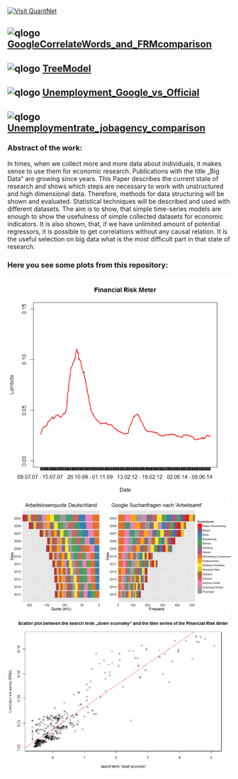 
[<img src="https://github.com/QuantLet/Styleguide-and-FAQ/blob/master/pictures/banner.png" width="880" alt="Visit QuantNet">](http://quantlet.de/index.php?p=info)

## ![qlogo](http://quantnet.wiwi.hu-berlin.de/graphics/quantlogo.png) **[GoogleCorrelateWords_and_FRMcomparison](GoogleCorrelateWords_and_FRMcomparison)**

## ![qlogo](http://quantnet.wiwi.hu-berlin.de/graphics/quantlogo.png) **[TreeModel](TreeModel)**

## ![qlogo](http://quantnet.wiwi.hu-berlin.de/graphics/quantlogo.png) **[Unemployment_Google_vs_Official](Unemployment_Google_vs_Official)**

## ![qlogo](http://quantnet.wiwi.hu-berlin.de/graphics/quantlogo.png) **[Unemploymentrate_jobagency_comparison](Unemploymentrate_jobagency_comparison)**

### Abstract of the work:
In times, when we collect more and more data about individuals, it makes sense to use them for economic research.
Publications with the title „Big Data“ are growing since years. 
This Paper describes the current state of research and shows which steps are necessary to work with unstructured and high dimensional data.
Therefore, methods for data structuring will be shown and evaluated. Statistical techniques will be described and used with different datasets.
The aim is to show, that simple time-series models are enough to show the usefulness of simple collected datasets for economic indicators.
It is also shown, that, if we have unlimited amount of potential regressors, it is possible to get correlations without any causal relation.
It is the useful selection on big data what is the most difficult part in that state of research.


### Here you see some plots from this repository:

![Picture1](GoogleCorrelateWords_and_FRMcomparison/bestglm_lambda_down1.png)
![Picture2](Unemployment_Google_vs_Official/Unemployment_Google_vs_Official.png)
![Picture3](GoogleCorrelateWords_and_FRMcomparison/bestglm_lambda_down3.png)
